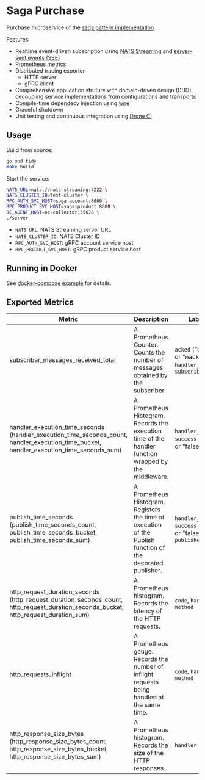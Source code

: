 # Saga Purchase
Purchase microservice of the [saga pattern implementation](https://github.com/minghsu0107/saga-example).

Features:
- Realtime event-driven subscription using [NATS Streaming](https://docs.nats.io/nats-streaming-concepts/intro) and [server-sent events (SSE)](https://developer.mozilla.org/en-US/docs/Web/API/Server-sent_events/Using_server-sent_events)
- Prometheus metrics
- Distributed tracing exporter
  - HTTP server 
  - gPRC client
- Comprehensive application struture with domain-driven design (DDD), decoupling service implementations from configurations and transports
- Compile-time dependecy injection using [wire](https://github.com/google/wire)
- Graceful shutdown
- Unit testing and continuous integration using [Drone CI](https://www.drone.io)
## Usage
Build from source:
```bash
go mod tidy
make build
```
Start the service:
```bash
NATS_URL=nats://nats-streaming:4222 \
NATS_CLUSTER_ID=test-cluster \
RPC_AUTH_SVC_HOST=saga-account:8000 \
RPC_PRODUCT_SVC_HOST=saga-product:8000 \
OC_AGENT_HOST=oc-collector:55678 \
./server
```
- `NATS_URL`: NATS Streaming server URL.
- `NATS_CLUSTER_ID`: NATS Cluster ID
- `RPC_AUTH_SVC_HOST`: gRPC account service host
- `RPC_PRODUCT_SVC_HOST`: gRPC product service host
## Running in Docker
See [docker-compose example](https://github.com/minghsu0107/saga-example/blob/a47f998fee6112941133a08ad4dd75e5a342b0bf/docker-compose.yaml#L23) for details.
## Exported Metrics
| Metric                                                                                                                                   | Description                                                                                                 | Labels                                                           |
| ---------------------------------------------------------------------------------------------------------------------------------------- | ----------------------------------------------------------------------------------------------------------- | ---------------------------------------------------------------- |
| subscriber_messages_received_total                                                                                                       | A Prometheus Counter. Counts the number of messages obtained by the subscriber.                             | `acked` ("acked" or "nacked"), `handler_name`, `subscriber_name` |
| handler_execution_time_seconds (handler_execution_time_seconds_count, handler_execution_time_bucket, handler_execution_time_seconds_sum) | A Prometheus Histogram. Records the execution time of the handler function wrapped by the middleware.       | `handler_name`, `success` ("true" or "false")                    |
| publish_time_seconds (publish_time_seconds_count, publish_time_seconds_bucket, publish_time_seconds_sum)                                 | A Prometheus Histogram. Registers the time of execution of the Publish function of the decorated publisher. | `handler_name`, `success` ("true" or "false"), `publisher_name`  |
| http_request_duration_seconds (http_request_duration_seconds_count, http_request_duration_seconds_bucket, http_request_duration_sum)     | A Prometheus histogram. Records the latency of the HTTP requests.                                           | `code`, `handler`, `method`                                      |
| http_requests_inflight                                                                                                                   | A Prometheus gauge. Records the number of inflight requests being handled at the same time.                 | `code`, `handler`, `method`                                      |
| http_response_size_bytes (http_response_size_bytes_count, http_response_size_bytes_bucket, http_response_size_bytes_sum)                 | A Prometheus histogram. Records the size of the HTTP responses.                                             | `handler`                                                        |